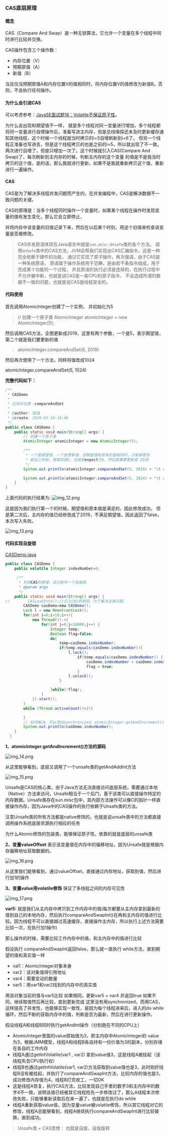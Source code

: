 ### CAS底层原理

#### 概念

CAS（Compare And Swap）是一种无锁算法，它允许一个变量在多个线程中同时进行比较并交换。

CAS操作包含三个操作数：

- 内存位置（V）
- 预期原值（A）
- 新值（B）

当且仅当预期原值A和内存位置V的值相同时，将内存位置V的值修改为新值B。否则，不会执行任何操作。

#### 为什么会引进CAS

可以考虑参考：[JavaSE面试题16：Volatile不保证原子性](JavaSE%C3%E6%CA%D4%CC%E216%A3%BAVolatile%B2%BB%B1%A3%D6%A4%D4%AD%D7%D3%D0%D4.md)。

为什么会出现和期望值不一样，
就是多个线程对同一变量进行增加，多个线程都将同一变量进行自增操作后，准备写进主内存，但是总线嗅探还未及时更新缓存通知其他线程，这个时候一个线程就当时拷贝的i=5自增刷新到i=6了。
但另一个线程正准备也写进去，但是这个线程拷贝的也是之前的i=5，所以就出现了不一致。两次进行自增了，但是只增加一次了。这个时候就引入CAS(Compare And Swap)了，每次刷新到主内存的时候，判断主内存的这个变量
的值是不是我当时拷贝的这个值，是的话，那么我就进行更新，如果不是我就重新拷贝这个值，重新进行一遍操作。

#### CAS
CAS是为了解决多线程并发问题而产生的，在并发编程中，CAS是解决数据不一致问题的关键。

CAS的原理是：当多个线程同时操作一个变量时，如果某个线程在操作时发现变量的值有发生变化，那么它会立即停止，

并将内存中该变量的旧值记录下来，然后在以后某个时刻，用这个旧值来检查该变量是否被修改。


> CAS并发原语体现在Java语言中就是`sun.misc.Unsafe`类的各个方法。
> 调用`UnSafe`类中的CAS方法，JVM会帮我们实现出CAS汇编指令，这是一种完全依赖于硬件的功能，
> 通过它实现了原子操作，再次强调，由于CAS是一种系统原语，
> 原语属于操作系统用于范畴，是由若干条指令组成，用于完成某个功能的一个过程，
> 并且原语的执行必须是连续的，在执行过程中不允许被中断，也就是说CAS是一条CPU的原子指令，
> 不会造成所谓的数据不一致的问题，也就是说CAS是线程安全的。

#### 代码使用

首先调用AtomicInteger创建了一个实例， 并初始化为5

>  // 创建一个原子类
>  AtomicInteger atomicInteger = new AtomicInteger(5);

然后调用CAS方法，企图更新成2019，这里有两个参数，一个是5，表示期望值，第二个就是我们要更新的值

> atomicInteger.compareAndSet(5, 2019)

然后再次使用了一个方法，同样将值改成1024

atomicInteger.compareAndSet(5, 1024)

**完整代码如下：**
```java
/**
 * CASDemo
 *
 * 比较并交换：compareAndSet
 *
 * @author: 陌溪
 * @create: 2020-03-10-19:46
 */
public class CASDemo {
    public static void main(String[] args) {
        // 创建一个原子类
        AtomicInteger atomicInteger = new AtomicInteger(5);

        /**
         * 一个是期望值，一个是更新值，但期望值和原来的值相同时，才能够更改
         * 假设三秒前，我拿的是5，也就是expect为5，然后我需要更新成 2019
         */
        System.out.println(atomicInteger.compareAndSet(5, 2019) + "\t current data: " + atomicInteger.get());

        System.out.println(atomicInteger.compareAndSet(5, 1024) + "\t current data: " + atomicInteger.get());
    }
}
```
上面代码的执行结果为: 
![img_12.png](Image2%2Fimg_12.png)

这是因为我们执行第一个的时候，期望值和原本值是满足的，因此修改成功，
但是第二次后，主内存的值已经修改成了2019，不满足期望值，因此返回了false，本次写入失败。

![img_13.png](Image2%2Fimg_13.png)

#### 代码实现自旋锁

[CASDemo.java](..%2F..%2Fsrc%2Fmain%2Fjava%2Fcom%2Fexample%2Fjavainterview%2FVersion02%2FCASDemo.java)

```java
public class CASDemo {
    public volatile Integer indexNumber=0;

     /**
      * 利用CAS的原理，自己制作一个自旋锁
      * @param args
      */
    public static void main(String[] args) {
//        CASLeadInto();//引入CAS的原因，为了解决这类问题。
        CASDemo casDemo=new CASDemo();
        Lock l = new ReentrantLock();
        for(int i=0;i<10;i++){
            new Thread(()->{
                for(int j=0;j<10000;j++) {
                    Integer temp;
                    Boolean flag=false;
                    do{
                        temp=casDemo.indexNumber;
                        if(temp.equals(casDemo.indexNumber)){
                            l.lock();
                                if(temp.equals(casDemo.indexNumber)) {
                                    casDemo.indexNumber = casDemo.indexNumber+1;
                                    flag = true;
                                }
                            l.unlock();
                        }

                    }while(!flag);
                }
            }).start();
        }
        while (Thread.activeCount()>2){

        }
        // 如何解决。可以添加synchronized、atomicInteger.getAndIncrement()、atomicInteger.getAndDecrement()实现原子性。
        System.out.println(casDemo.indexNumber);
    }
  }
```

**1、atomicInteger.getAndIncrement()方法的源码**

![img_14.png](Image2%2Fimg_14.png)

从这里能够看到，底层又调用了一个unsafe类的getAndAddInt方法

![img_15.png](Image2%2Fimg_15.png)

Unsafe是CAS的核心类，由于Java方法无法直接访问底层系统，需要通过本地（Native）方法来访问，Unsafe相当于一个后门，基于该类可以直接操作特定的内存数据。Unsafe类存在sun.misc包中，其内部方法操作可以像C的指针一样直接操作内存，因为Java中的CAS操作的执行依赖于Unsafe类的方法。

注意Unsafe类的所有方法都是native修饰的，也就是说unsafe类中的方法都直接调用操作系统底层资源执行相应的任务

为什么Atomic修饰的包装类，能够保证原子性，依靠的就是底层的unsafe类

**2、变量valueOffset**
表示该变量值在内存中的偏移地址，因为Unsafe就是根据内存偏移地址获取数据的。

![img_16.png](Image2%2Fimg_16.png)

从这里我们能够看到，通过valueOffset，直接通过内存地址，获取到值，然后进行加1的操作

**3、变量value用volatile修饰**
保证了多线程之间的内存可见性

![img_17.png](Image2%2Fimg_17.png)

**var5:** 就是我们从主内存中拷贝到工作内存中的值(每次都要从主内存拿到最新的值到自己的本地内存，然后执行compareAndSwapInt()在再和主内存的值进行比较。因为线程不可以直接越过高速缓存，直接操作主内存，所以执行上述方法需要比较一次，在执行加1操作)

那么操作的时候，需要比较工作内存中的值，和主内存中的值进行比较

假设执行 compareAndSwapInt返回false，那么就一直执行 while方法，直到期望的值和真实值一样

- val1：AtomicInteger对象本身
- var2：该对象值得引用地址
- var4：需要变动的数量
- var5：用var1和var2找到的内存中的真实值

用该对象当前的值与var5比较
如果相同，更新var5 + var4 并返回true
如果不同，继续取值然后再比较，直到更新完成
这里没有用synchronized，而用CAS，这样提高了并发性，也能够实现一致性，是因为每个线程进来后，进入的do while循环，然后不断的获取内存中的值，判断是否为最新，然后在进行更新操作。

假设线程A和线程B同时执行getAndInt操作（分别跑在不同的CPU上）

- AtomicInteger里面的value原始值为3，即主内存中AtomicInteger的 value 为3，根据JMM模型，线程A和线程B各自持有一份价值为3的副本，分别存储在各自的工作内存
- 线程A通过getIntVolatile(var1 , var2) 拿到value值3，这是线程A被挂起（该线程失去CPU执行权）
- 线程B也通过getIntVolatile(var1, var2)方法获取到value值也是3，此时刚好线程B没有被挂起，并执行了compareAndSwapInt方法，比较内存的值也是3，成功修改内存值为4，线程B打完收工，一切OK
- 这是线程A恢复，执行CAS方法，比较发现自己手里的数字3和主内存中的数字4不一致，说明该值已经被其它线程抢先一步修改过了，那么A线程本次修改失败，只能够重新读取后在来一遍了，也就是在执行do while
- 线程A重新获取value值，因为变量value被volatile修饰，所以其它线程对它的修改，线程A总能够看到，线程A继续执行compareAndSwapInt进行比较替换，直到成功。

> Unsafe类 + CAS思想： 也就是自旋，自我旋转
